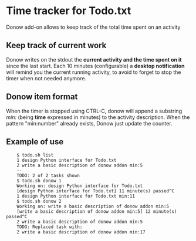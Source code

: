 Time tracker for Todo.txt
=========================

Donow add-on allows to keep track of the total time spent on an activity

## Keep track of current work

Donow writes on the stdout the **current activity and the time spent on it** since the last start. Each 10 minutes (configurable) a **desktop notification** will remind you the current running activity, to avoid to forget to stop the timer when not needed anymore.


## Donow item format

When the timer is stopped using CTRL-C, donow will append a substring *min:<total-time-spent>* (being **time** expressed in minutes) to the activity description.
When the pattern "min:number" already exists, Donow just update the counter.

## Example of use

```
    $ todo.sh list                                                                                                                               
    1 design Python interface for Todo.txt
    2 write a basic description of donow addon min:5
    --
    TODO: 2 of 2 tasks shown
    $ todo.sh donow 1                                                                                                                            
    Working on: design Python interface for Todo.txt 
    [design Python interface for Todo.txt] 11 minute(s) passed^C
    1 design Python interface for Todo.txt min:11
    $ todo.sh donow 2                                                                                                                            
    Working on: write a basic description of donow addon min:5 
    [write a basic description of donow addon min:5] 12 minute(s) passed^C
    2 write a basic description of donow addon min:5
    TODO: Replaced task with:
    2 write a basic description of donow addon min:17
```
